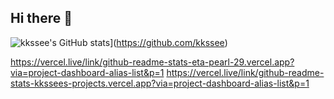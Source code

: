 ## Hi there 👋
![kkssee's GitHub stats](https://github-readme-stats-kkssees-projects.vercel.app/api?username=kkssee)](https://github.com/kkssee)

https://vercel.live/link/github-readme-stats-eta-pearl-29.vercel.app?via=project-dashboard-alias-list&p=1
https://vercel.live/link/github-readme-stats-kkssees-projects.vercel.app?via=project-dashboard-alias-list&p=1
<!--
**kkssee/kkssee** is a ✨ _special_ ✨ repository because its `README.md` (this file) appears on your GitHub profile.

Here are some ideas to get you started:

- 🔭 I’m currently working on ...
- 🌱 I’m currently learning ...
- 👯 I’m looking to collaborate on ...
- 🤔 I’m looking for help with ...
- 💬 Ask me about ...
- 📫 How to reach me: ...
- 😄 Pronouns: ...
- ⚡ Fun fact: ...
-->
